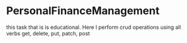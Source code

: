 # PersonalFinanceManagement
this task that is is educational. Here I perform crud operations using all verbs get, delete, put, patch, post
